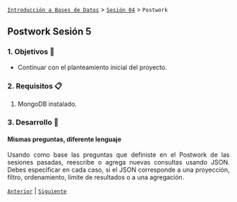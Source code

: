 [`Introducción a Bases de Datos`](../../Readme.md) > [`Sesión 04`](../Readme.md) > `Postwork`

## Postwork Sesión 5

<div style="text-align: justify;">

### 1. Objetivos :dart: 

- Continuar con el planteamiento inicial del proyecto.

### 2. Requisitos :clipboard:

1. MongoDB instalado.

### 3. Desarrollo :rocket:

#### Mismas preguntas, diferente lenguaje

Usando como base las preguntas que definiste en el Postwork de las sesiones pasadas, reescribe o agrega nuevas consultas usando JSON. Debes especificar en cada caso, si el JSON corresponde a una proyección, filtro, ordenamiento, límite de resultados o a una agregación.

[`Anterior`](../Readme.md#4-postwork-memo) | [`Siguiente`](../Readme.md#4-postwork-memo)
